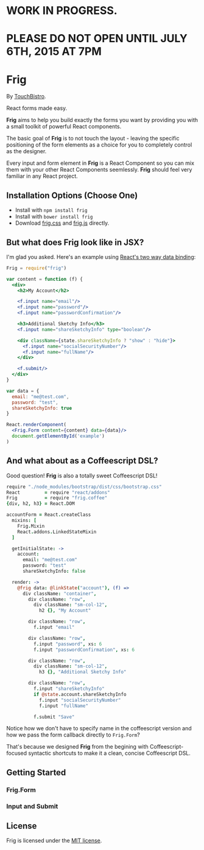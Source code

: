 # WORK IN PROGRESS.

# PLEASE DO NOT OPEN UNTIL JULY 6TH, 2015 AT 7PM

# Frig

By [TouchBistro](http://touchbistro.com/).

React forms made easy.

**Frig** aims to help you build exactly the forms you want by providing you with a small toolkit of powerful React components.

The basic goal of **Frig** is to not touch the layout - leaving the specific positioning of the form elements as a choice for you to completely control as the designer.

Every input and form element in **Frig** is a React Component so you can mix them with your other React Components seemlessly. **Frig** should feel very familiar in any React project.

## Installation Options (Choose One)

* Install with `npm install frig`
* Install with `bower install frig`
* Download [frig.css](https://raw.githubusercontent.com/TouchBistro/frig/master/dist/frig.css) and [frig.js](https://raw.githubusercontent.com/TouchBistro/frig/master/dist/frig.js) directly.

## But what does Frig look like in JSX?

I'm glad you asked. Here's an example using [React's two way data binding](https://facebook.github.io/react/docs/two-way-binding-helpers.html):

```jsx
Frig = require("frig")

var content = function (f) {
  <div>
    <h2>My Account</h2>

    <f.input name="email"/>
    <f.input name="password"/>
    <f.input name="passwordConfirmation"/>

    <h3>Additional Sketchy Info</h3>
    <f.input name="shareSketchyInfo" type="boolean"/>

    <div className={state.shareSketchyInfo ? "show" : "hide"}>
      <f.input name="socialSecurityNumber"/>
      <f.input name="fullName"/>
    </div>

    <f.submit/>
  </div>
}

var data = {
  email: "me@test.com",
  password: "test",
  shareSketchyInfo: true
}

React.renderComponent(
  <Frig.Form content={content} data={data}/>
  document.getElementById('example')
)
```


## And what about as a Coffeescript DSL?

Good question! **Frig** is also a totally sweet Coffeescript DSL!

```coffeescript
require "./node_modules/bootstrap/dist/css/bootstrap.css"
React         = require "react/addons"
Frig          = require "frig.coffee"
{div, h2, h3} = React.DOM

accountForm = React.createClass
  mixins: [
    Frig.Mixin
    React.addons.LinkedStateMixin
  ]

  getInitialState: ->
    account:
      email: "me@test.com"
      password: "test"
      shareSketchyInfo: false

  render: ->
    @frig data: @linkState("account"), (f) =>
      div className: "container",
        div className: "row",
          div className: "sm-col-12",
            h2 {}, "My Account"

        div className: "row",
          f.input "email"

        div className: "row",
          f.input "password", xs: 6
          f.input "passwordConfirmation", xs: 6

        div className: "row",
          div className: "sm-col-12",
            h3 {}, "Additional Sketchy Info"

        div className: "row",
          f.input "shareSketchyInfo"
          if @state.account.shareSketchyInfo
            f.input "socialSecurityNumber"
            f.input "fullName"

          f.submit "Save"
```

Notice how we don't have to specify name in the coffeescript version and how we pass the form callback directly to `Frig.Form`?

That's because we designed **Frig** from the begining with Coffeescript-focused syntactic shortcuts to make it a clean, concise Coffeescript DSL.

## Getting Started

### Frig.Form

### Input and Submit

## License

Frig is licensed under the [MIT license](https://raw.githubusercontent.com/TouchBistro/frig/master/LICENSE).